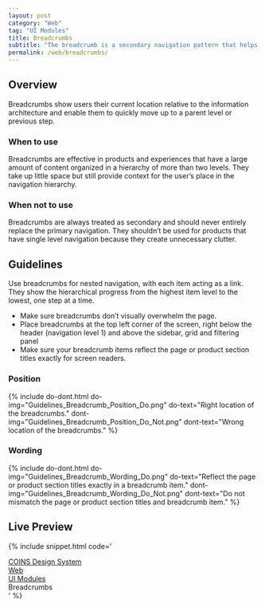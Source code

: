 ```yaml
---
layout: post
category: "Web"
tag: "UI Modules"
title: Breadcrumbs
subtitle: "The breadcrumb is a secondary navigation pattern that helps a user understand the hierarchy among levels and navigate back through them."
permalink: /web/breadcrumbs/
---
```


## Overview

Breadcrumbs show users their current location relative to the information architecture and enable them to quickly move up to a parent level or previous step.

### When to use

Breadcrumbs are effective in products and experiences that have a large amount of content organized in a hierarchy of more than two levels. They take up little space but still provide context for the user’s place in the navigation hierarchy.

### When not to use

Breadcrumbs are always treated as secondary and should never entirely replace the primary navigation. They shouldn’t be used for products that have single level navigation because they create unnecessary clutter.

## Guidelines

Use breadcrumbs for nested navigation, with each item acting as a link. They show the hierarchical progress from the highest item level to the lowest, one step at a time. 
- Make sure breadcrumbs don’t visually overwhelm the page.
- Place breadcrumbs at the top left corner of the screen, right below the header (navigation level 1) and above the sidebar, grid and filtering panel
- Make sure your breadcrumb items reflect the page or product section titles exactly for screen readers.

### Position 

{% include do-dont.html 
  do-img="Guidelines_Breadcrumb_Position_Do.png"
  do-text="Right location of the breadcrumbs."
  dont-img="Guidelines_Breadcrumb_Position_Do_Not.png"
  dont-text="Wrong location of the breadcrumbs."
%}

### Wording

{% include do-dont.html 
  do-img="Guidelines_Breadcrumb_Wording_Do.png"
  do-text="Reflect the page or product section titles exactly in a breadcrumb item."
  dont-img="Guidelines_Breadcrumb_Wording_Do_Not.png"
  dont-text="Do not mismatch the page or product section titles and breadcrumb item."
%}

## Live Preview
{% include snippet.html code='
<div class="breadcrumbs">
  <div class="breadcrumbs-item"><a href="#">COINS Design System</a></div>
  <div class="breadcrumbs-item"><a href="#">Web</a></div>
  <div class="breadcrumbs-item"><a href="#">UI Modules</a></div>
  <div class="breadcrumbs-item">Breadcrumbs</div>
</div>
' %}